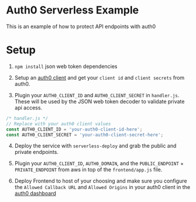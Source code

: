 # Auth0 Serverless Example

This is an example of how to protect API endpoints with auth0

# Setup

1. `npm install` json web token dependencies

2. Setup an [auth0 client](https://auth0.com/docs/clients) and get your `client id` and `client secrets` from auth0.

3. Plugin your `AUTH0_CLIENT_ID` and `AUTH0_CLIENT_SECRET` in `handler.js`. These will be used by the JSON web token decoder to validate private api access.

  ```js
  /* handler.js */
  // Replace with your auth0 client values
  const AUTH0_CLIENT_ID = 'your-auth0-client-id-here';
  const AUTH0_CLIENT_SECRET = 'your-auth0-client-secret-here';
  ```

4. Deploy the service with `serverless-deploy` and grab the public and private endpoints.

5. Plugin your `AUTH0_CLIENT_ID`, `AUTH0_DOMAIN`, and the `PUBLIC_ENDPOINT` + `PRIVATE_ENDPOINT` from aws in top of the `frontend/app.js` file.

6. Deploy Frontend to host of your choosing and make sure you configure the `Allowed Callback URL` and `Allowed Origins` in your auth0 client in the [auth0 dashboard](https://manage.auth0.com)
